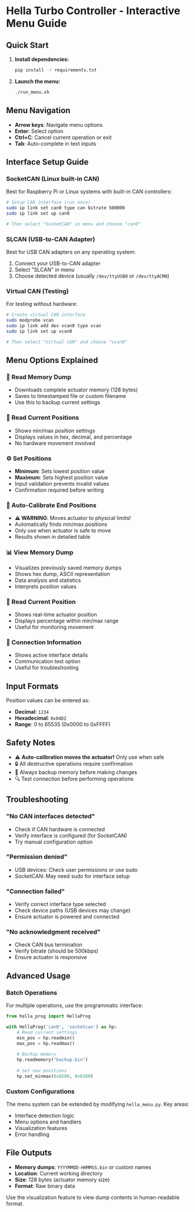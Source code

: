 # Hella Turbo Controller - Interactive Menu Guide

## Quick Start

1. **Install dependencies:**
   ```bash
   pip install -r requirements.txt
   ```

2. **Launch the menu:**
   ```bash
   ./run_menu.sh
   ```

## Menu Navigation

- **Arrow keys**: Navigate menu options
- **Enter**: Select option
- **Ctrl+C**: Cancel current operation or exit
- **Tab**: Auto-complete in text inputs

## Interface Setup Guide

### SocketCAN (Linux built-in CAN)

Best for Raspberry Pi or Linux systems with built-in CAN controllers:

```bash
# Setup CAN interface (run once)
sudo ip link set can0 type can bitrate 500000
sudo ip link set up can0

# Then select "SocketCAN" in menu and choose "can0"
```

### SLCAN (USB-to-CAN Adapter)

Best for USB CAN adapters on any operating system:

1. Connect your USB-to-CAN adapter
2. Select "SLCAN" in menu
3. Choose detected device (usually `/dev/ttyUSB0` or `/dev/ttyACM0`)

### Virtual CAN (Testing)

For testing without hardware:

```bash
# Create virtual CAN interface
sudo modprobe vcan
sudo ip link add dev vcan0 type vcan
sudo ip link set up vcan0

# Then select "Virtual CAN" and choose "vcan0"
```

## Menu Options Explained

### 📁 Read Memory Dump
- Downloads complete actuator memory (128 bytes)
- Saves to timestamped file or custom filename
- Use this to backup current settings

### 📍 Read Current Positions
- Shows min/max position settings
- Displays values in hex, decimal, and percentage
- No hardware movement involved

### ⚙️ Set Positions
- **Minimum**: Sets lowest position value
- **Maximum**: Sets highest position value
- Input validation prevents invalid values
- Confirmation required before writing

### 🎯 Auto-Calibrate End Positions
- **⚠️ WARNING**: Moves actuator to physical limits!
- Automatically finds min/max positions
- Only use when actuator is safe to move
- Results shown in detailed table

### 📊 View Memory Dump
- Visualizes previously saved memory dumps
- Shows hex dump, ASCII representation
- Data analysis and statistics
- Interprets position values

### 🔄 Read Current Position
- Shows real-time actuator position
- Displays percentage within min/max range
- Useful for monitoring movement

### 🔧 Connection Information
- Shows active interface details
- Communication test option
- Useful for troubleshooting

## Input Formats

Position values can be entered as:
- **Decimal**: `1234`
- **Hexadecimal**: `0x04D2`
- **Range**: 0 to 65535 (0x0000 to 0xFFFF)

## Safety Notes

- ⚠️ **Auto-calibration moves the actuator!** Only use when safe
- 🔒 All destructive operations require confirmation
- 💾 Always backup memory before making changes
- 🔍 Test connection before performing operations

## Troubleshooting

### "No CAN interfaces detected"
- Check if CAN hardware is connected
- Verify interface is configured (for SocketCAN)
- Try manual configuration option

### "Permission denied"
- USB devices: Check user permissions or use sudo
- SocketCAN: May need sudo for interface setup

### "Connection failed"
- Verify correct interface type selected
- Check device paths (USB devices may change)
- Ensure actuator is powered and connected

### "No acknowledgment received"
- Check CAN bus termination
- Verify bitrate (should be 500kbps)
- Ensure actuator is responsive

## Advanced Usage

### Batch Operations
For multiple operations, use the programmatic interface:

```python
from hella_prog import HellaProg

with HellaProg('can0', 'socketcan') as hp:
    # Read current settings
    min_pos = hp.readmin()
    max_pos = hp.readmax()
    
    # Backup memory
    hp.readmemory("backup.bin")
    
    # Set new positions
    hp.set_minmax(0x0100, 0x0300)
```

### Custom Configurations
The menu system can be extended by modifying `hella_menu.py`. Key areas:
- Interface detection logic
- Menu options and handlers
- Visualization features
- Error handling

## File Outputs

- **Memory dumps**: `YYYYMMDD-HHMMSS.bin` or custom names
- **Location**: Current working directory
- **Size**: 128 bytes (actuator memory size)
- **Format**: Raw binary data

Use the visualization feature to view dump contents in human-readable format.